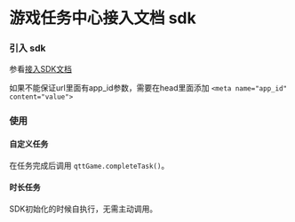 # 游戏任务中心接入文档 sdk

### 引入 sdk

参看[接入SDK文档](./接入SDK常见问题整理.md#引入_sdk)

如果不能保证url里面有app_id参数，需要在head里面添加
`<meta name="app_id" content="value">`

### 使用

#### 自定义任务

在任务完成后调用 `qttGame.completeTask()`。

#### 时长任务

SDK初始化的时候自执行，无需主动调用。
